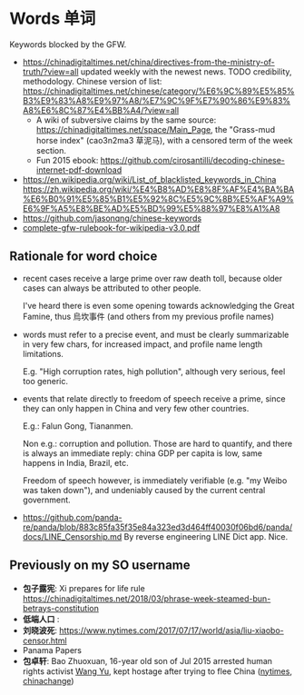 # Words 单词

Keywords blocked by the GFW.

- <https://chinadigitaltimes.net/china/directives-from-the-ministry-of-truth/?view=all> updated weekly with the newest news. TODO credibility, methodology. Chinese version of list: <https://chinadigitaltimes.net/chinese/category/%E6%9C%89%E5%85%B3%E9%83%A8%E9%97%A8/%E7%9C%9F%E7%90%86%E9%83%A8%E6%8C%87%E4%BB%A4/?view=all>
  - A wiki of subversive claims by the same source: <https://chinadigitaltimes.net/space/Main_Page>, the "Grass-mud horse index" (cao3n2ma3 草泥马), with a censored term of the week section.
  - Fun 2015 ebook: <https://github.com/cirosantilli/decoding-chinese-internet-pdf-download>
- <https://en.wikipedia.org/wiki/List_of_blacklisted_keywords_in_China> <https://zh.wikipedia.org/wiki/%E4%B8%AD%E8%8F%AF%E4%BA%BA%E6%B0%91%E5%85%B1%E5%92%8C%E5%9C%8B%E5%AF%A9%E6%9F%A5%E8%BE%AD%E5%BD%99%E5%88%97%E8%A1%A8>
- <https://github.com/jasonqng/chinese-keywords>
- [complete-gfw-rulebook-for-wikipedia-v3.0.pdf](complete-gfw-rulebook-for-wikipedia-v3.0.pdf)

## Rationale for word choice

-   recent cases receive a large prime over raw death toll, because older cases can always be attributed to other people.

    I've heard there is even some opening towards acknowledging the Great Famine, thus 烏坎事件 (and others from my previous profile names)

-   words must refer to a precise event, and must be clearly summarizable in very few chars, for increased impact, and profile name length limitations.

    E.g. "High corruption rates, high pollution", although very serious, feel too generic.

-   events that relate directly to freedom of speech receive a prime, since they can only happen in China and very few other countries.

    E.g.: Falun Gong, Tiananmen.

    Non e.g.: corruption and pollution. Those are hard to quantify, and there is always an immediate reply: china GDP per capita is low, same happens in India, Brazil, etc.

    Freedom of speech however, is immediately verifiable (e.g. "my Weibo was taken down"), and undeniably caused by the current central government.

-   https://github.com/panda-re/panda/blob/883c85fa35f35e84a323ed3d464ff40030f06bd6/panda/docs/LINE_Censorship.md By reverse engineering LINE Dict app. Nice.

## Previously on my SO username

- **包子露宪**: Xi prepares for life rule https://chinadigitaltimes.net/2018/03/phrase-week-steamed-bun-betrays-constitution
- **低端人口** :
- **刘晓波死**: https://www.nytimes.com/2017/07/17/world/asia/liu-xiaobo-censor.html
- Panama Papers
- **包卓轩**: Bao Zhuoxuan, 16-year old son of Jul 2015 arrested human rights activist [Wang Yu](https://goo.gl/bTfxFp), kept hostage after trying to flee China ([nytimes](http://goo.gl/zt4IJD), [chinachange](http://goo.gl/bfqP8k))
